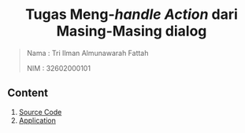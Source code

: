 <h1 align="center"> Tugas Meng-<i>handle</i> <i>Action</i> dari Masing-Masing dialog</h1>


> Nama  : Tri Ilman Almunawarah Fattah
> 
> NIM   : 32602000101

## Content
1. [Source Code](src/handling/dialog "Buka file ThreeDialog.java")
2. [Application](dist)
